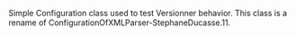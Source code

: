 Simple Configuration class used to test Versionner behavior.This class is a rename of ConfigurationOfXMLParser-StephaneDucasse.11.